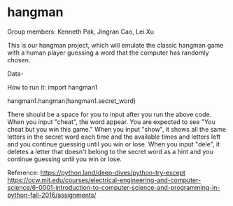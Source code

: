 # hangman
Group members: Kenneth Pak, Jingran Cao, Lei Xu

This is our hangman project, which will emulate the classic hangman game with a human player guessing a word that the computer has randomly chosen.

Data- 

How to run it:
  import hangman1
  
  hangman1.hangman(hangman1.secret_word)

There should be a space for you to input after you run the above code. 
When you input "cheat", the word appear. You are expected to see "You cheat but you win this game." 
When you input "show", it shows all the same letters in the secret word each time and the available times and letters left and you continue guessing until you win or lose.
When you input "dele", it deletes a letter that doesn't belong to the secret word as a hint and you continue guessing until you win or lose.

Reference:
https://python.land/deep-dives/python-try-except
https://ocw.mit.edu/courses/electrical-engineering-and-computer-science/6-0001-introduction-to-computer-science-and-programming-in-python-fall-2016/assignments/
